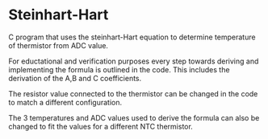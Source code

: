 # Steinhart-Hart
C program that uses the steinhart-Hart equation to determine temperature of thermistor from ADC value.

For eductational and verification purposes every step towards deriving and implementing the formula is outlined in the code. This includes the derivation of the A,B and C coefficients.

The resistor value connected to the thermistor can be changed in the code to match a different configuration.

The 3 temperatures and ADC values used to derive the formula can also be changed to fit the values for a different NTC thermistor.
